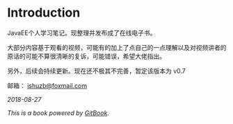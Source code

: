 # Introduction

JavaEE个人学习笔记。现整理并发布成了在线电子书。

大部分内容基于观看的视频，可能有的加上了点自己的一点理解以及对视频讲者的原话的可能不算很清晰的复诉，可能错误，希望大佬指出。

另外，后续会持续更新。现在还不极其不完善，暂定该版本为 v0.7

邮箱： ishuzb@foxmail.com





*2018-08-27* 



*This is a book powered by [GitBook](https://github.com/GitbookIO/gitbook).*



